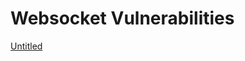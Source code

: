 # Websocket Vulnerabilities

[Untitled](Websocket%20Vulnerabilities%2035bf8832037d44cfaf1f453492d3cb8c/Untitled%20Database%20160cb157b35a46ed83fe282519991415.csv)